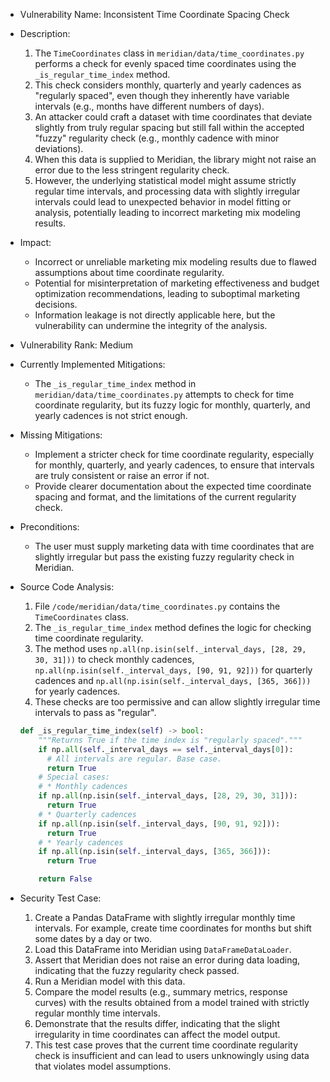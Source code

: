 - Vulnerability Name: Inconsistent Time Coordinate Spacing Check

- Description:
    1. The `TimeCoordinates` class in `meridian/data/time_coordinates.py` performs a check for evenly spaced time coordinates using the `_is_regular_time_index` method.
    2. This check considers monthly, quarterly and yearly cadences as "regularly spaced", even though they inherently have variable intervals (e.g., months have different numbers of days).
    3. An attacker could craft a dataset with time coordinates that deviate slightly from truly regular spacing but still fall within the accepted "fuzzy" regularity check (e.g., monthly cadence with minor deviations).
    4. When this data is supplied to Meridian, the library might not raise an error due to the less stringent regularity check.
    5. However, the underlying statistical model might assume strictly regular time intervals, and processing data with slightly irregular intervals could lead to unexpected behavior in model fitting or analysis, potentially leading to incorrect marketing mix modeling results.

- Impact:
    - Incorrect or unreliable marketing mix modeling results due to flawed assumptions about time coordinate regularity.
    - Potential for misinterpretation of marketing effectiveness and budget optimization recommendations, leading to suboptimal marketing decisions.
    - Information leakage is not directly applicable here, but the vulnerability can undermine the integrity of the analysis.

- Vulnerability Rank: Medium

- Currently Implemented Mitigations:
    - The `_is_regular_time_index` method in `meridian/data/time_coordinates.py` attempts to check for time coordinate regularity, but its fuzzy logic for monthly, quarterly, and yearly cadences is not strict enough.

- Missing Mitigations:
    - Implement a stricter check for time coordinate regularity, especially for monthly, quarterly, and yearly cadences, to ensure that intervals are truly consistent or raise an error if not.
    - Provide clearer documentation about the expected time coordinate spacing and format, and the limitations of the current regularity check.

- Preconditions:
    - The user must supply marketing data with time coordinates that are slightly irregular but pass the existing fuzzy regularity check in Meridian.

- Source Code Analysis:
    1. File `/code/meridian/data/time_coordinates.py` contains the `TimeCoordinates` class.
    2. The `_is_regular_time_index` method defines the logic for checking time coordinate regularity.
    3. The method uses `np.all(np.isin(self._interval_days, [28, 29, 30, 31]))` to check monthly cadences, `np.all(np.isin(self._interval_days, [90, 91, 92]))` for quarterly cadences and `np.all(np.isin(self._interval_days, [365, 366]))` for yearly cadences.
    4. These checks are too permissive and can allow slightly irregular time intervals to pass as "regular".

    ```python
    def _is_regular_time_index(self) -> bool:
        """Returns True if the time index is "regularly spaced"."""
        if np.all(self._interval_days == self._interval_days[0]):
          # All intervals are regular. Base case.
          return True
        # Special cases:
        # * Monthly cadences
        if np.all(np.isin(self._interval_days, [28, 29, 30, 31])):
          return True
        # * Quarterly cadences
        if np.all(np.isin(self._interval_days, [90, 91, 92])):
          return True
        # * Yearly cadences
        if np.all(np.isin(self._interval_days, [365, 366])):
          return True

        return False
    ```

- Security Test Case:
    1. Create a Pandas DataFrame with slightly irregular monthly time intervals. For example, create time coordinates for months but shift some dates by a day or two.
    2. Load this DataFrame into Meridian using `DataFrameDataLoader`.
    3. Assert that Meridian does not raise an error during data loading, indicating that the fuzzy regularity check passed.
    4. Run a Meridian model with this data.
    5. Compare the model results (e.g., summary metrics, response curves) with the results obtained from a model trained with strictly regular monthly time intervals.
    6. Demonstrate that the results differ, indicating that the slight irregularity in time coordinates can affect the model output.
    7. This test case proves that the current time coordinate regularity check is insufficient and can lead to users unknowingly using data that violates model assumptions.